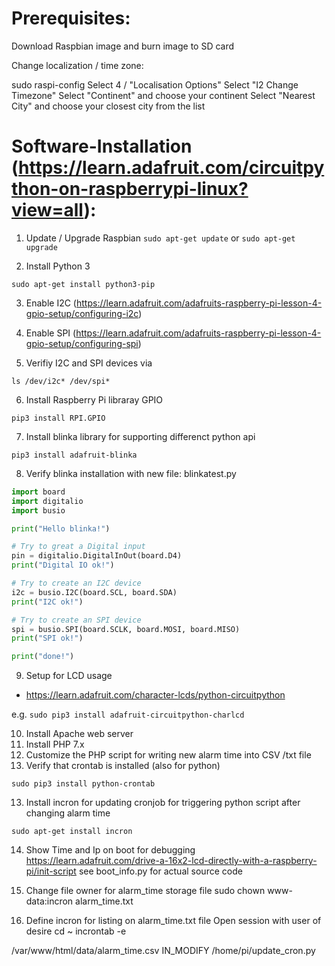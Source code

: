 # Prerequisites:
  Download Raspbian image and burn image to SD card
  
  Change localization / time zone:
  
  sudo raspi-config
  Select 4 / "Localisation Options" 
  Select "I2 Change Timezone"
  Select "Continent" and choose your continent
  Select "Nearest City" and choose your closest city from the list 

# Software-Installation (https://learn.adafruit.com/circuitpython-on-raspberrypi-linux?view=all):

1. Update / Upgrade Raspbian
  `sudo apt-get update`
or 
  `sudo apt-get upgrade`

2. Install Python 3

  `sudo apt-get install python3-pip`
  
3. Enable I2C (https://learn.adafruit.com/adafruits-raspberry-pi-lesson-4-gpio-setup/configuring-i2c)

4. Enable SPI (https://learn.adafruit.com/adafruits-raspberry-pi-lesson-4-gpio-setup/configuring-spi)

5. Verifiy I2C and SPI devices via

  `ls /dev/i2c* /dev/spi*`
  
6. Install Raspberry Pi libraray GPIO

  `pip3 install RPI.GPIO`
  
7. Install blinka library for supporting differenct python api 

  `pip3 install adafruit-blinka`
  
8. Verify blinka installation with new file: blinkatest.py

```python   
import board
import digitalio
import busio

print("Hello blinka!")

# Try to great a Digital input
pin = digitalio.DigitalInOut(board.D4)
print("Digital IO ok!")

# Try to create an I2C device
i2c = busio.I2C(board.SCL, board.SDA)
print("I2C ok!")

# Try to create an SPI device
spi = busio.SPI(board.SCLK, board.MOSI, board.MISO)
print("SPI ok!")

print("done!")
```

9. Setup for LCD usage
- https://learn.adafruit.com/character-lcds/python-circuitpython

e.g. `sudo pip3 install adafruit-circuitpython-charlcd`

10. Install Apache web server
11. Install PHP 7.x
12. Customize the PHP script for writing new alarm time into CSV /txt file
13. Verify that crontab is installed (also for python)

  `sudo pip3 install python-crontab`

13. Install incron for updating cronjob for triggering python script after changing alarm time

  `sudo apt-get install incron`

14. Show Time and Ip on boot for debugging
https://learn.adafruit.com/drive-a-16x2-lcd-directly-with-a-raspberry-pi/init-script
see boot_info.py for actual source code

15. Change file owner for alarm_time storage file
sudo chown www-data:incron alarm_time.txt
    
16. Define incron for listing on alarm_time.txt file
Open session with user of desire
cd ~
incrontab -e

/var/www/html/data/alarm_time.csv IN_MODIFY /home/pi/update_cron.py
